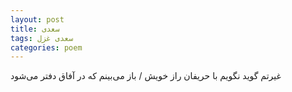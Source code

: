```yaml
---
layout: post
title: سعدی
tags: سعدی غزل
categories: poem
---
```


غیرتم گوید نگویم با حریفان راز خویش / باز می‌بینم که در آفاق دفتر می‌شود
